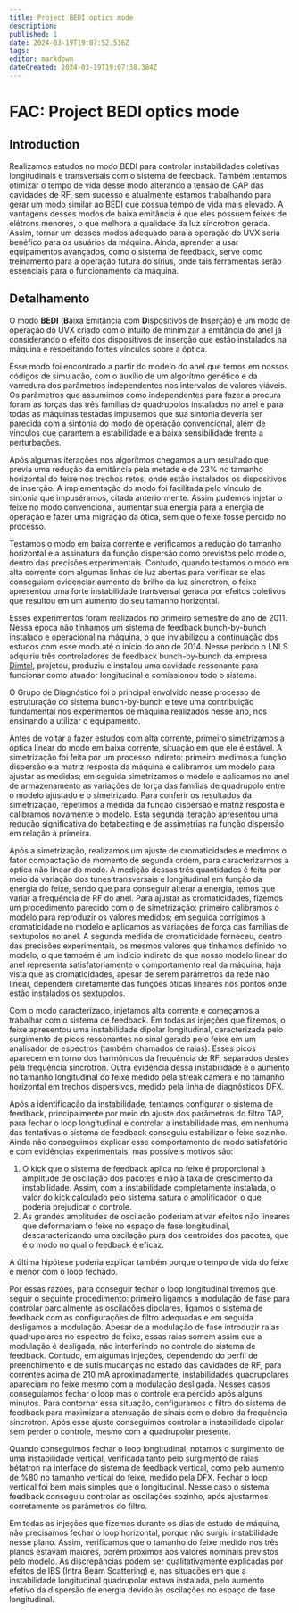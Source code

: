 ```yaml
---
title: Project BEDI optics mode
description: 
published: 1
date: 2024-03-19T19:07:52.536Z
tags: 
editor: markdown
dateCreated: 2024-03-19T19:07:38.384Z
---
```


# FAC: Project BEDI optics mode

## Introduction

Realizamos estudos no modo BEDI para controlar instabilidades coletivas longitudinais e transversais com o sistema de feedback. Também tentamos otimizar o tempo de vida desse modo alterando a tensão de GAP das cavidades de RF, sem sucesso e atualmente estamos trabalhando para gerar um modo similar ao BEDI que possua tempo de vida mais elevado. A vantagens desses modos de baixa emitância é que eles possuem feixes de elétrons menores, o que melhora a qualidade da luz síncrotron gerada. Assim, tornar um desses modos adequado para a operação do UVX seria benéfico para os usuários da máquina. Ainda, aprender a usar equipamentos avançados, como o sistema de feedback, serve como treinamento para a operação futura do sírius, onde tais ferramentas serão essenciais para o funcionamento da máquina.

## Detalhamento

O modo **BEDI** (**B**aixa **E**mitância com **D**ispositivos de **I**nserção) é um modo de operação do UVX criado com o intuito de minimizar a emitância do anel já considerando o efeito dos dispositivos de inserção que estão instalados na máquina e respeitando fortes vínculos sobre a óptica.

Esse modo foi encontrado a partir do modelo do anel que temos em nossos códigos de simulação, com o auxílio de um algorítmo genético e da varredura dos parâmetros independentes nos intervalos de valores viáveis. Os parâmetros que assumimos como independentes para fazer a procura foram as forças das três famílias de quadrupolos instalados no anel e para todas as máquinas testadas impusemos que sua sintonia deveria ser parecida com a sintonia do modo de operação convencional, além de vínculos que garantem a estabilidade e a baixa sensibilidade frente a perturbações.

Após algumas iterações nos algorítmos chegamos a um resultado que previa uma redução da emitância pela metade e de 23% no tamanho horizontal do feixe nos trechos retos, onde estão instalados os dispositivos de inserção. A implementação do modo foi facilitada pelo vínculo de sintonia que impuséramos, citada anteriormente. Assim pudemos injetar o feixe no modo convencional, aumentar sua energia para a energia de operação e fazer uma migração da ótica, sem que o feixe fosse perdido no processo.

Testamos o modo em baixa corrente e verificamos a redução do tamanho horizontal e a assinatura da função dispersão como previstos pelo modelo, dentro das precisões experimentais. Contudo, quando testamos o modo em alta corrente com algumas linhas de luz abertas para verificar se elas conseguiam evidenciar aumento de brilho da luz síncrotron, o feixe apresentou uma forte instabilidade transversal gerada por efeitos coletivos que resultou em um aumento do seu tamanho horizontal.

Esses experimentos foram realizados no primeiro semestre do ano de 2011. Nessa época não tínhamos um sistema de feedback bunch-by-bunch instalado e operacional na máquina, o que inviabilizou a continuação dos estudos com esse modo até o início do ano de 2014. Nesse período o LNLS adquiriu três controladores de feedback bunch-by-bunch da empresa [Dimtel](http://www.dimtel.com/), projetou, produziu e instalou uma cavidade ressonante para funcionar como atuador longitudinal e comissionou todo o sistema.

O Grupo de Diagnóstico foi o principal envolvido nesse processo de estruturação do sistema bunch-by-bunch e teve uma contribuição fundamental nos experimentos de máquina realizados nesse ano, nos ensinando a utilizar o equipamento.

Antes de voltar a fazer estudos com alta corrente, primeiro simetrizamos a óptica linear do modo em baixa corrente, situação em que ele é estável. A simetrização foi feita por um processo indireto: primeiro medimos a função dispersão e a matriz resposta da máquina e calibramos um modelo para ajustar as medidas; em seguida simetrizamos o modelo e aplicamos no anel de armazenamento as variações de força das famílias de quadrupolo entre o modelo ajustado e o simetrizado. Para conferir os resultados da simetrização, repetimos a medida da função dispersão e matriz resposta e calibramos novamente o modelo. Esta segunda iteração apresentou uma redução significativa do betabeating e de assimetrias na função dispersão em relação à primeira.

Após a simetrização, realizamos um ajuste de cromaticidades e medimos o fator compactação de momento de segunda ordem, para caracterizarmos a optica não linear do modo. A medição dessas três quantidades é feita por meio da variação dos tunes transversais e longitudinal em função da energia do feixe, sendo que para conseguir alterar a energia, temos que variar a frequência de RF do anel. Para ajustar as cromaticidades, fizemos um procedimento parecido com o de simetrização: primeiro calibramos o modelo para reproduzir os valores medidos; em seguida corrigimos a cromaticidade no modelo e aplicamos as variações de força das famílias de sextupolos no anel. A segunda medida de cromaticidade forneceu, dentro das precisões experimentais, os mesmos valores que tínhamos definido no modelo, o que também é um indício indireto de que nosso modelo linear do anel representa satisfatoriamente o comportamento real da máquina, haja vista que as cromaticidades, apesar de serem parâmetros da rede não linear, dependem diretamente das funções óticas lineares nos pontos onde estão instalados os sextupolos.

Com o modo caracterizado, injetamos alta corrente e começamos a trabalhar com o sistema de feedback. Em todas as injeções que fizemos, o feixe apresentou uma instabilidade dipolar longitudinal, caracterizada pelo surgimento de picos ressonantes no sinal gerado pelo feixe em um analisador de espectros (também chamados de raias). Esses picos aparecem em torno dos harmônicos da frequência de RF, separados destes pela frequência síncrotron. Outra evidência dessa instabilidade é o aumento no tamanho longitudinal do feixe medido pela streak camera e no tamanho horizontal em trechos dispersivos, medido pela linha de diagnósticos DFX.

Após a identificação da instabilidade, tentamos configurar o sistema de feedback, principalmente por meio do ajuste dos parâmetros do filtro TAP, para fechar o loop longitudinal e controlar a instabilidade mas, em nenhuma das tentativas o sistema de feedback conseguiu estabilizar o feixe sozinho. Ainda não conseguimos explicar esse comportamento de modo satisfatório e com evidências experimentais, mas possíveis motivos são:

1. O kick que o sistema de feedback aplica no feixe é proporcional à amplitude de oscilação dos pacotes e não à taxa de crescimento da instabilidade. Assim, com a instabilidade completamente instalada, o valor do kick calculado pelo sistema satura o amplificador, o que poderia prejudicar o controle.
2. As grandes amplitudes de oscilação poderiam ativar efeitos não lineares que deformariam o feixe no espaço de fase longitudinal, descaracterizando uma oscilação pura dos centroides dos pacotes, que é o modo no qual o feedback é eficaz.

A última hipótese poderia explicar também porque o tempo de vida do feixe é menor com o loop fechado.

Por essas razões, para conseguir fechar o loop longitudinal tivemos que seguir o seguinte procedimento: primeiro ligamos a modulação de fase para controlar parcialmente as oscilações dipolares, ligamos o sistema de feedback com as configurações de filtro adequadas e em seguida desligamos a modulação. Apesar de a modulação de fase introduzir raias quadrupolares no espectro do feixe, essas raias somem assim que a modulação é desligada, não interferindo no controle do sistema de feedback. Contudo, em algumas injeções, dependendo do perfil de preenchimento e de sutís mudanças no estado das cavidades de RF, para correntes acima de 210 mA aproximadamente, instabilidades quadrupolares apareciam no feixe mesmo com a modulação desligada. Nesses casos conseguíamos fechar o loop mas o controle era perdido após alguns minutos. Para contornar essa situação, configuramos o filtro do sistema de feedback para maximizar a atenuação de sinais com o dobro da frequência síncrotron. Após esse ajuste conseguimos controlar a instabilidade dipolar sem perder o controle, mesmo com a quadrupolar presente.

Quando conseguimos fechar o loop longitudinal, notamos o surgimento de uma instabilidade vertical, verificada tanto pelo surgimento de raias bétatron na interface do sistema de feedback vertical, como pelo aumento de %80 no tamanho vertical do feixe, medido pela DFX. Fechar o loop vertical foi bem mais simples que o longitudinal. Nesse caso o sistema feedback conseguiu controlar as oscilações sozinho, após ajustarmos corretamente os parâmetros do filtro.

Em todas as injeções que fizemos durante os dias de estudo de máquina, não precisamos fechar o loop horizontal, porque não surgiu instabilidade nesse plano. Assim, verificamos que o tamanho do feixe medido nos três planos estavam maiores, porém próximos aos valores nominais previstos pelo modelo. As discrepâncias podem ser qualitativamente explicadas por efeitos de IBS (Intra Beam Scattering) e, nas situações em que a instabilidade longitudinal quadrupolar estava instalada, pelo aumento efetivo da dispersão de energia devido às oscilações no espaço de fase longitudinal. 